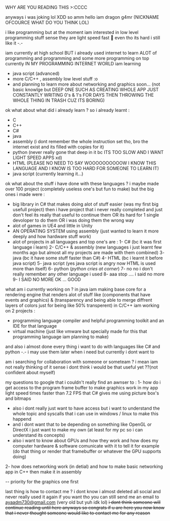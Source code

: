 WHY ARE YOU READING THIS >:CCCC

anyways i was joking lol XDD
so amm hello 
iam dragon g4mr (NICKNAME OFCOURCE WHAT DO YOU THINK LOL)

i like programming but at the moment iam interested in low level programming stuff sense they are light speed fast 👀
even tho its hard i still like it -.-

iam currently at high school BUT i already used internet to learn ALOT of programming and programming and some more programming on top
currently IN MY PROGRAMMING INTERNET WORLD iam learning 
- java script (advanced)
- more C/C++ , assembly low level stuff :o
- and planning to learn more about networking and graphics soon... (not basic knowlge but DEEP ONE SUCH AS CREATING WHOLE APP JUST CONSTANTLY WRITING 0's & 1's FOR DAYS THEN THROWING THE WHOLE THING IN TRASH CUZ ITS BORING)

ok what about what did i already learn ? 
so i already learnt :
- C
- C++
- C#
- java
- assembly (i dont remember the whole instruction set tho, bro the internet exist and its filled with copies for it)
- python (never really gone that deep in it bc ITS TOO SLOW AND I WANT LIGHT SPEED APPS xd)
- HTML (PLEASE NO NEED TO SAY WOOOOOOOOOOW I KNOW THIS LANGUAGE AND I KNOW IS TOO HARD FOR SOMEONE TO LEARN IT)
- java script (currently learning it...)

ok what about the stuff i have done with these languages ?
i maybe made over 100 project (completely useless one's but fun to make) but the big ones i made were :
- big library in C# that makes doing alot of stuff easier (was my first big usefull project)
then i have project that i never really completed and just don't feel its really that useful to continue them OR its hard for 1 single devoloper to do them OR i was doing them the wrong way
- alot of games in UE4 and little in Unity 
- AN OPERATING SYSTEM using assembly (just wanted to learn it more deeply and how hardware stuff work)
- alot of projects in all languages and top one's are :
1- C# (bc it was first language i learn)
2- C/C++ & assembly (new languages i just learnt few months ago but almost all my projects are made with them combined)
3- java (bc it have some stuff faster than C#)
4- HTML (bc i learnt it before java script)
5- java script (yes java script is angry now HTML is used more than itself)
6- python (*python cries at corner*)
7- no no i don't really remember any other language i used
8- aaa stop .... i said no more
9- I SAID NO MORE OK ... GOOD

what am i currently working on ? 
in java iam making base core for a rendering engine that renders alot of stuff like (components that have events and graphics) & (transparency and being able to merge diffrent layers of colors just for being like 50% transperent)
in C/C++ iam working on 2 projects :
- programming language compiler and helpful programming toolkit and an IDE for that language
- virtual machine (just like vmware but specially made for this that programming language iam planning to make)

and also i almost done every thing i want to do with languages like C# and python -.- i may use them later when i need but currently i dont want to

am i searching for collaboration with someone or someteam ? 
i mean iam not really thinking of it sense i dont think i would be that useful yet ??(not confident about myself)


my questions to google that i couldn't really find an awnser to : 
1- how do i get access to the program frame buffer to make graphics work in my app light speed times faster than 7.2 FPS that C# gives me using picture box's and bitmaps 
- also i dont really just want to have access but i want to understand the whole topic and syscalls that i can use in windows / linux to make this happend
- and i dont want that to be depending on something like OpenGL or DirectX i just want to make my own (at least for my pc so i can understand its concepts)
- also i want to know about GPUs and how they work and how does my computer hardware & software comunicate with it to tell it for example (do that thing or render that framebuffer or whatever the GPU supports doing)

2- how does networking work (in detial) and how to make basic networking app in C++ then make it in assembly


-- priority for the graphics one first



last thing is how to contact me ?
i dont know i almost deleted all social and never really used it again if you want tho you can still send me an email to ayaadm730@gmail.com (very old but yuh idk lol)
~~i dont think someone will continue reading until here anyways so congrats if u are here you now know that i never thought someone would like to contact me for any reason~~
